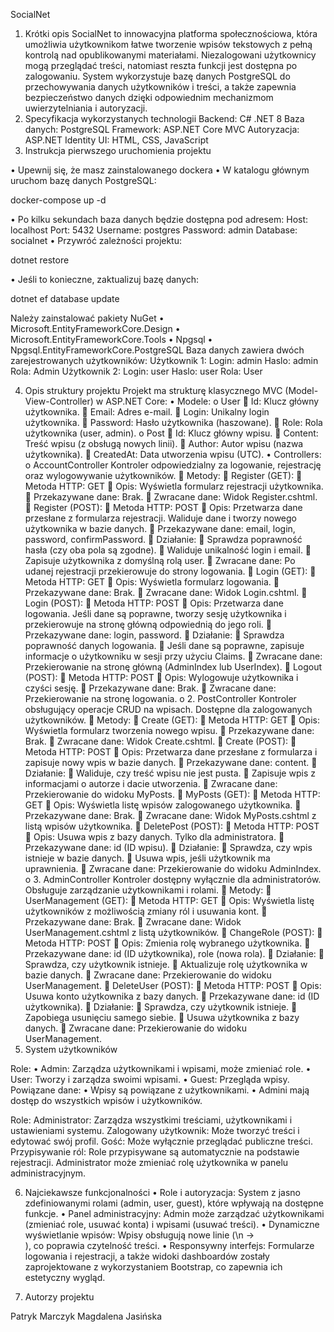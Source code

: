 SocialNet

1.	Krótki opis
SocialNet to innowacyjna platforma społecznościowa, która umożliwia użytkownikom łatwe tworzenie wpisów tekstowych z pełną kontrolą nad opublikowanymi materiałami. Niezalogowani użytkownicy mogą przeglądać treści, natomiast reszta funkcji jest dostępna po zalogowaniu. System wykorzystuje bazę danych PostgreSQL do przechowywania danych użytkowników i treści, a także zapewnia bezpieczeństwo danych dzięki odpowiednim mechanizmom uwierzytelniania i autoryzacji.
2.	Specyfikacja wykorzystanych technologii
Backend: C# .NET 8
Baza danych: PostgreSQL
Framework: ASP.NET Core MVC
Autoryzacja: ASP.NET Identity
UI: HTML, CSS, JavaScript 
3.	Instrukcja pierwszego uruchomienia projektu

•	Upewnij się, że masz zainstalowanego dockera
•	W katalogu głównym uruchom bazę danych PostgreSQL:
 
docker-compose up -d

 
•	Po kilku sekundach baza danych będzie dostępna pod adresem:
Host: localhost
Port: 5432
Username: postgres
Password: admin
Database: socialnet
•	Przywróć zależności projektu:

dotnet restore

•	Jeśli to konieczne, zaktualizuj bazę danych:

dotnet ef database update

Należy zainstalować pakiety NuGet
•	Microsoft.EntityFrameworkCore.Design
•	Microsoft.EntityFrameworkCore.Tools
•	Npgsql
•	Npgsql.EntityFrameworkCore.PostgreSQL
Baza danych zawiera dwóch zarejestrowanych użytkowników:
Użytkownik 1:
Login: admin
Haslo: admin
Rola: Admin
Użytkownik 2:
Login: user
Haslo: user
Rola: User

4.	Opis struktury projektu
Projekt ma strukturę klasycznego MVC (Model-View-Controller) w ASP.NET Core:
•	Modele: 
o	User
	Id: Klucz główny użytkownika.
	Email: Adres e-mail.
	Login: Unikalny login użytkownika.
	Password: Hasło użytkownika (haszowane).
	Role: Rola użytkownika (user, admin).
o	Post
	Id: Klucz główny wpisu.
	Content: Treść wpisu (z obsługą nowych linii).
	Author: Autor wpisu (nazwa użytkownika).
	CreatedAt: Data utworzenia wpisu (UTC).
•	Controllers:
o	AccountController 
Kontroler odpowiedzialny za logowanie, rejestrację oraz wylogowywanie użytkowników.
	Metody:
	Register (GET):
	Metoda HTTP: GET
	Opis: Wyświetla formularz rejestracji użytkownika.
	Przekazywane dane: Brak.
	Zwracane dane: Widok Register.cshtml.
	Register (POST):
	Metoda HTTP: POST
	Opis: Przetwarza dane przesłane z formularza rejestracji. Waliduje dane i tworzy nowego użytkownika w bazie danych.
	Przekazywane dane: email, login, password, confirmPassword.
	Działanie:
	Sprawdza poprawność hasła (czy oba pola są zgodne).
	Waliduje unikalność login i email.
	Zapisuje użytkownika z domyślną rolą user.
	Zwracane dane: Po udanej rejestracji przekierowuje do strony logowania.
	Login (GET):
	Metoda HTTP: GET
	Opis: Wyświetla formularz logowania.
	Przekazywane dane: Brak.
	Zwracane dane: Widok Login.cshtml.
	Login (POST):
	Metoda HTTP: POST
	Opis: Przetwarza dane logowania. Jeśli dane są poprawne, tworzy sesję użytkownika i przekierowuje na stronę główną odpowiednią do jego roli.
	Przekazywane dane: login, password.
	Działanie:
	Sprawdza poprawność danych logowania.
	Jeśli dane są poprawne, zapisuje informacje o użytkowniku w sesji przy użyciu Claims.
	Zwracane dane: Przekierowanie na stronę główną (AdminIndex lub UserIndex).
	Logout (POST):
	Metoda HTTP: POST
	Opis: Wylogowuje użytkownika i czyści sesję.
	Przekazywane dane: Brak.
	Zwracane dane: Przekierowanie na stronę logowania.
o	2. PostController
Kontroler obsługujący operacje CRUD na wpisach. Dostępne dla zalogowanych użytkowników.
	Metody:
	Create (GET):
	Metoda HTTP: GET
	Opis: Wyświetla formularz tworzenia nowego wpisu.
	Przekazywane dane: Brak.
	Zwracane dane: Widok Create.cshtml.
	Create (POST):
	Metoda HTTP: POST
	Opis: Przetwarza dane przesłane z formularza i zapisuje nowy wpis w bazie danych.
	Przekazywane dane: content.
	Działanie:
	Waliduje, czy treść wpisu nie jest pusta.
	Zapisuje wpis z informacjami o autorze i dacie utworzenia.
	Zwracane dane: Przekierowanie do widoku MyPosts.
	MyPosts (GET):
	Metoda HTTP: GET
	Opis: Wyświetla listę wpisów zalogowanego użytkownika.
	Przekazywane dane: Brak.
	Zwracane dane: Widok MyPosts.cshtml z listą wpisów użytkownika.
	DeletePost (POST):
	Metoda HTTP: POST
	Opis: Usuwa wpis z bazy danych. Tylko dla administratora.
	Przekazywane dane: id (ID wpisu).
	Działanie:
	Sprawdza, czy wpis istnieje w bazie danych.
	Usuwa wpis, jeśli użytkownik ma uprawnienia.
	Zwracane dane: Przekierowanie do widoku AdminIndex.
o	3. AdminController
Kontroler dostępny wyłącznie dla administratorów. Obsługuje zarządzanie użytkownikami i rolami.
	Metody:
	UserManagement (GET):
	Metoda HTTP: GET
	Opis: Wyświetla listę użytkowników z możliwością zmiany ról i usuwania kont.
	Przekazywane dane: Brak.
	Zwracane dane: Widok UserManagement.cshtml z listą użytkowników.
	ChangeRole (POST):
	Metoda HTTP: POST
	Opis: Zmienia rolę wybranego użytkownika.
	Przekazywane dane: id (ID użytkownika), role (nowa rola).
	Działanie:
	Sprawdza, czy użytkownik istnieje.
	Aktualizuje rolę użytkownika w bazie danych.
	Zwracane dane: Przekierowanie do widoku UserManagement.
	DeleteUser (POST):
	Metoda HTTP: POST
	Opis: Usuwa konto użytkownika z bazy danych.
	Przekazywane dane: id (ID użytkownika).
	Działanie:
	Sprawdza, czy użytkownik istnieje.
	Zapobiega usunięciu samego siebie.
	Usuwa użytkownika z bazy danych.
	Zwracane dane: Przekierowanie do widoku UserManagement.
5.	System użytkowników

Role:
•	Admin: Zarządza użytkownikami i wpisami, może zmieniać role.
•	User: Tworzy i zarządza swoimi wpisami.
•	Guest: Przegląda wpisy.
Powiązane dane:
•	Wpisy są powiązane z użytkownikami.
•	Admini mają dostęp do wszystkich wpisów i użytkowników.

Role:
Administrator: Zarządza wszystkimi treściami, użytkownikami i ustawieniami systemu.
Zalogowany użytkownik: Może tworzyć treści i edytować swój profil.
Gość: Może wyłącznie przeglądać publiczne treści.
Przypisywanie ról:
Role przypisywane są automatycznie na podstawie rejestracji. Administrator może zmieniać rolę użytkownika w panelu administracyjnym.


6.	Najciekawsze funkcjonalności
•	Role i autoryzacja:
System z jasno zdefiniowanymi rolami (admin, user, guest), które wpływają na dostępne funkcje.
•	Panel administracyjny:
Admin może zarządzać użytkownikami (zmieniać role, usuwać konta) i wpisami (usuwać treści).
•	Dynamiczne wyświetlanie wpisów:
Wpisy obsługują nowe linie (\n → <br>), co poprawia czytelność treści.
•	Responsywny interfejs:
Formularze logowania i rejestracji, a także widoki dashboardów zostały zaprojektowane z wykorzystaniem Bootstrap, co zapewnia ich estetyczny wygląd.

7.	Autorzy projektu

Patryk Marczyk
Magdalena Jasińska



